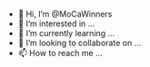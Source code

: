 - 👋 Hi, I’m @MoCaWinners
- 👀 I’m interested in ...
- 🌱 I’m currently learning ...
- 💞️ I’m looking to collaborate on ...
- 📫 How to reach me ...

<!---
MoCaWinners/MoCaWinners is a ✨ special ✨ repository because its `README.md` (this file) appears on your GitHub profile.
You can click the Preview link to take a look at your changes.
--->
